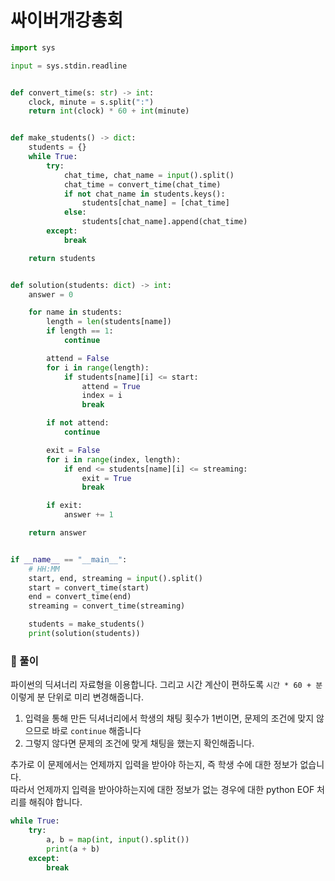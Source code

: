 # 싸이버개강총회

```python
import sys

input = sys.stdin.readline


def convert_time(s: str) -> int:
    clock, minute = s.split(":")
    return int(clock) * 60 + int(minute)


def make_students() -> dict:
    students = {}
    while True:
        try:
            chat_time, chat_name = input().split()
            chat_time = convert_time(chat_time)
            if not chat_name in students.keys():
                students[chat_name] = [chat_time]
            else:
                students[chat_name].append(chat_time)
        except:
            break

    return students


def solution(students: dict) -> int:
    answer = 0

    for name in students:
        length = len(students[name])
        if length == 1:
            continue

        attend = False
        for i in range(length):
            if students[name][i] <= start:
                attend = True
                index = i
                break

        if not attend:
            continue

        exit = False
        for i in range(index, length):
            if end <= students[name][i] <= streaming:
                exit = True
                break

        if exit:
            answer += 1

    return answer


if __name__ == "__main__":
    # HH:MM
    start, end, streaming = input().split()
    start = convert_time(start)
    end = convert_time(end)
    streaming = convert_time(streaming)

    students = make_students()
    print(solution(students))
```

### 📌 풀이

파이썬의 딕셔너리 자료형을 이용합니다. 그리고 시간 계산이 편하도록 `시간 * 60 + 분` 이렇게 분 단위로 미리 변경해줍니다.

1. 입력을 통해 만든 딕셔너리에서 학생의 채팅 횟수가 1번이면, 문제의 조건에 맞지 않으므로 바로 `continue` 해줍니다
2. 그렇지 않다면 문제의 조건에 맞게 채팅을 했는지 확인해줍니다.

추가로 이 문제에서는 언제까지 입력을 받아야 하는지, 즉 학생 수에 대한 정보가 없습니다.  
따라서 언제까지 입력을 받아야하는지에 대한 정보가 없는 경우에 대한 python EOF 처리를 해줘야 합니다.

```python
while True:
    try:
        a, b = map(int, input().split())
        print(a + b)
    except:
        break
```
